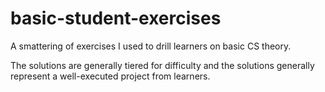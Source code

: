 # basic-student-exercises

A smattering of exercises I used to drill learners on basic CS theory.

The solutions are generally tiered for difficulty and the solutions generally represent a well-executed project from learners.
